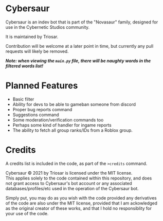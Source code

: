 # Cybersaur
Cybersaur is an indev bot that is part of the "Novasaur" family, designed for use in the Cybernetic Studios community.

It is maintained by Triosar.

Contribution will be welcome at a later point in time, but currently any pull requests will likely be removed.

***Note: when viewing the `main.py` file, there will be naughty words in the filtered words list!***
# Planned Features
- Basic filter
- Ability for devs to be able to gameban someone from discord
- Proper bug reports command
- Suggestions command
- Some moderation/verification commands too
- Perhaps some kind of handler for ingame reports
- The ability to fetch all group ranks/IDs from a Roblox group.


# Credits
A credits list is included in the code, as part of the `>credits` command.

Cybersaur © 2021 by Triosar is licensed under the MIT license.  
This applies solely to the code contained within this repository, and does not grant access to Cybersaur's bot account or any associated databases/profiles/etc used in the operation of the Cybersaur bot.  
  
Simply put, you may do as you wish with the code provided any derivatives of the code are also under the MIT license, provided that I am ackowledged as the original creator of these works, and that I hold no responsiblity for your use of the code.  
